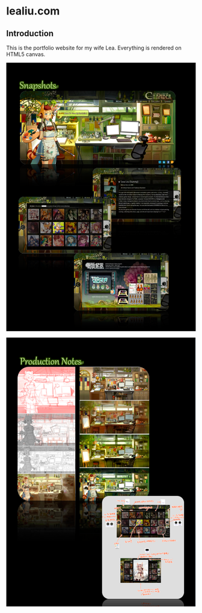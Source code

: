 # lealiu.com

## Introduction

This is the portfolio website for my wife Lea. Everything is rendered on HTML5 canvas.

![screenshots](images/screenshots.png)

![production](images/production.png)